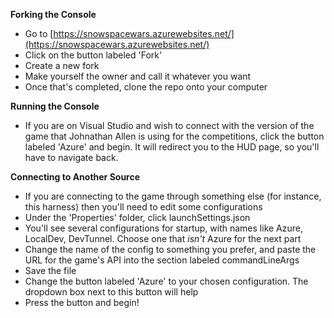 **Forking the Console**

- Go to [https://snowspacewars.azurewebsites.net/](https://snowspacewars.azurewebsites.net/)
- Click on the button labeled 'Fork'
- Create a new fork
- Make yourself the owner and call it whatever you want
- Once that's completed, clone the repo onto your computer
  
**Running the Console**

- If you are on Visual Studio and wish to connect with the version of the game that Johnathan Allen is using for the competitions, click the button labeled 'Azure' and begin. It will redirect you to the HUD page, so you'll have to navigate back.
  
**Connecting to Another Source**
- If you are connecting to the game through something else (for instance, this harness) then you'll need to edit some configurations
- Under the 'Properties' folder, click launchSettings.json
- You'll see several configurations for startup, with names like Azure, LocalDev, DevTunnel. Choose one that *isn't* Azure for the next part
- Change the name of the config to something you prefer, and paste the URL for the game's API into the section labeled commandLineArgs
- Save the file
- Change the button labeled 'Azure' to your chosen configuration. The dropdown box next to this button will help
- Press the button and begin!